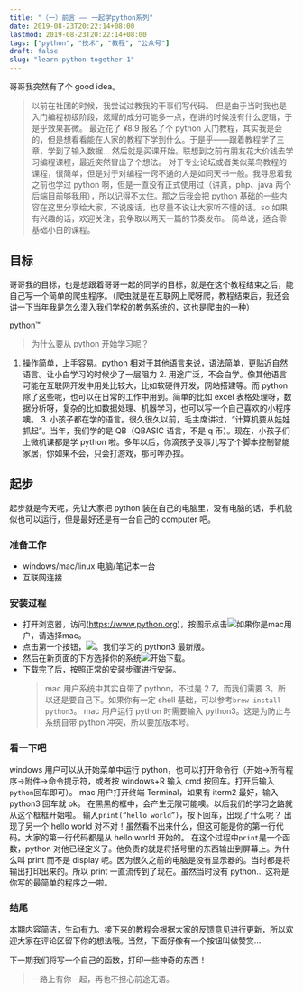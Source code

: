 ```yaml
---
title: "（一）前言 —— 一起学python系列"
date: 2019-08-23T20:22:14+08:00
lastmod: 2019-08-23T20:22:14+08:00
tags: ["python", "技术", "教程", "公众号"]
draft: false
slug: "learn-python-together-1"
---
```



哥哥我突然有了个 good idea。

> 以前在社团的时候，我尝试过教我的干事们写代码。
> 但是由于当时我也是入门编程初级阶段，炫耀的成分可能多一点，在讲的时候没有什么逻辑，于是乎效果甚微。
> 最近花了 ¥8.9 报名了个 python 入门教程，其实我是会的，但是想看看能在人家的教程下学到什么。于是乎——跟着教程学了三章，学到了输入数据… 然后就是买课开始。联想到之前有朋友花大价钱去学习编程课程，最近突然冒出了个想法。
> 对于专业论坛或者类似菜鸟教程的课程，很简单，但是对于对编程一窍不通的人是如同天书一般。我寻思着我之前也学过 python 啊，但是一直没有正式使用过（讲真，php、java 两个后端目前够我用），所以记得不太住。那之后我会把 python 基础的一些内容在这里分享给大家，不说废话，也尽量不说让大家听不懂的话。so 如果有兴趣的话，欢迎关注，我争取以两天一篇的节奏发布。
> 简单说，适合零基础小白的课程。

## 目标

哥哥我的目标，也是想跟着哥哥一起的同学的目标，就是在这个教程结束之后，能自己写一个简单的爬虫程序。（爬虫就是在互联网上爬呀爬，教程结束后，我还会讲一下当年我是怎么潜入我们学校的教务系统的，这也是爬虫的一种）

[python™](https://www.python.org/ "python™")

> 为什么要从 python 开始学习呢？

1. 操作简单，上手容易。python 相对于其他语言来说，语法简单，更贴近自然语言。让小白学习的时候少了一层阻力 2. 用途广泛，不会白学。像其他语言可能在互联网开发中用处比较大，比如软硬件开发，网站搭建等。而 python 除了这些呢，也可以在日常的工作中用到。简单的比如 excel 表格处理呀，数据分析呀，复杂的比如数据处理、机器学习，也可以写一个自己喜欢的小程序噢。 3. 小孩子都在学的语言。很久很久以前，毛主席讲过，“计算机要从娃娃抓起”。当年，我们学的是 QB（QBASIC 语言，不是 q 币）。现在，小孩子们上微机课都是学 python 啦。多年以后，你滴孩子没事儿写了个脚本控制智能家居，你如果不会，只会打游戏，那可咋办捏。

## 起步

起步就是今天呢，先让大家把 python 装在自己的电脑里，没有电脑的话，手机貌似也可以运行，但是最好还是有一台自己的 computer 吧。

### 准备工作

- windows/mac/linux 电脑/笔记本一台
- 互联网连接

### 安装过程

- 打开浏览器，访问[](www.python.org)(https://www.python.org)，按图示点击![](https://rxrw.iuv520.com/zh/tech/learn-python-together-1/3a1e67f4dc834b93290b5c2ee5566fa1.png)如果你是mac用户，请选择mac。
- 点击第一个按钮，![](https://rxrw.iuv520.com/zh/tech/learn-python-together-1/3a53eda3ac2d0cbdc0336438547bb334.png)。我们学习的 python3 最新版。
- 然后在新页面的下方选择你的系统![](https://rxrw.iuv520.com/zh/tech/learn-python-together-1/b952770ddf29e23b2a9132b723e248a8.png)开始下载。
- 下载完了后，按照正常的安装步骤进行安装。
  > mac 用户系统中其实自带了 python，不过是 2.7，而我们需要 3。所以还是要自己下。如果你有一定 shell 基础，可以参考`brew install python3`。
  > mac 用户运行 python 时需要输入 python3。这是为防止与系统自带 python 冲突，所以要加版本号。

### 看一下吧

windows 用户可以从开始菜单中运行 python，也可以打开命令行（开始-\>所有程序-\>附件-\>命令提示符，或者按 windows+R 输入 cmd 按回车。打开后输入`python`回车即可）。
mac 用户打开终端 Terminal，如果有 iterm2 最好，输入 python3 回车就 ok。
在黑黑的框中，会产生无限可能噢。以后我们的学习之路就从这个框框开始啦。
输入`print(“hello world”)`，按下回车，出现了什么呢？
出现了另一个 hello world 对不对！虽然看不出来什么，但这可能是你的第一行代码。大家的第一行代码都是从 hello world 开始的。
在这个过程中`print`是一个函数，python 对他已经定义了。他负责的就是将括号里的东西输出到屏幕上。为什么叫 print 而不是 display 呢。因为很久之前的电脑是没有显示器的。当时都是将输出打印出来的。所以 print 一直流传到了现在。虽然当时没有 python…
这将是你写的最简单的程序之一啦。

### 结尾

本期内容简洁，生动有力。接下来的教程会根据大家的反馈意见进行更新，所以欢迎大家在评论区留下你的想法哦。当然，下面好像有一个按钮叫做赞赏…

下一期我们将写一个自己的函数，打印一些神奇的东西！

> 一路上有你一起，再也不担心前途无语。
